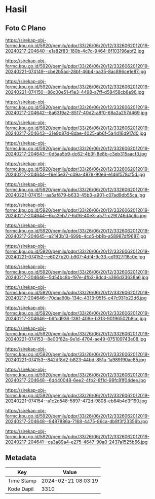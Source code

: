 # Hasil

## Foto C Plano

https://sirekap-obj-formc.kpu.go.id/5920/pemilu/pdpr/33/26/06/20/12/3326062012019-20240217-204640--e1a82f83-180b-4c7c-9464-6f103196abf2.jpg

https://sirekap-obj-formc.kpu.go.id/5920/pemilu/pdpr/33/26/06/20/12/3326062012019-20240221-074149--cbe2b5ad-28bf-46b4-ba35-8ac896ce1e87.jpg

https://sirekap-obj-formc.kpu.go.id/5920/pemilu/pdpr/33/26/06/20/12/3326062012019-20240221-074150--86c00e51-f1e3-4498-a7ff-d58458cb8e96.jpg

https://sirekap-obj-formc.kpu.go.id/5920/pemilu/pdpr/33/26/06/20/12/3326062012019-20240217-204642--8a6319a2-8517-40d2-a8f0-68a2a257d469.jpg

https://sirekap-obj-formc.kpu.go.id/5920/pemilu/pdpr/33/26/06/20/12/3326062012019-20240217-204643--31e9b87d-8dae-4025-ab6f-5a4d16d917d0.jpg

https://sirekap-obj-formc.kpu.go.id/5920/pemilu/pdpr/33/26/06/20/12/3326062012019-20240217-204643--0d5aa5b9-dc62-4b3f-8e8b-c3eb315aacf3.jpg

https://sirekap-obj-formc.kpu.go.id/5920/pemilu/pdpr/33/26/06/20/12/3326062012019-20240217-204644--f6e15e37-c09a-4978-90e6-e146f578cf5d.jpg

https://sirekap-obj-formc.kpu.go.id/5920/pemilu/pdpr/33/26/06/20/12/3326062012019-20240221-074151--aa5af879-b633-45b3-a901-c07ad9db55ca.jpg

https://sirekap-obj-formc.kpu.go.id/5920/pemilu/pdpr/33/26/06/20/12/3326062012019-20240217-204644--6cc2eb77-6df6-40e3-a57f-c29f746d4c6c.jpg

https://sirekap-obj-formc.kpu.go.id/5920/pemilu/pdpr/33/26/06/20/12/3326062012019-20240217-204645--a2143b13-699b-4cd5-bb1b-a58987df9687.jpg

https://sirekap-obj-formc.kpu.go.id/5920/pemilu/pdpr/33/26/06/20/12/3326062012019-20240221-074152--e6027b20-b907-4df4-9c33-cd1927f18c0e.jpg

https://sirekap-obj-formc.kpu.go.id/5920/pemilu/pdpr/33/26/06/20/12/3326062012019-20240217-204646--5d54bc8b-f97e-4fb3-9dcd-a366d33638a6.jpg

https://sirekap-obj-formc.kpu.go.id/5920/pemilu/pdpr/33/26/06/20/12/3326062012019-20240217-204646--70daa90b-134c-4313-9515-c47c931b22d6.jpg

https://sirekap-obj-formc.kpu.go.id/5920/pemilu/pdpr/33/26/06/20/12/3326062012019-20240217-204646--b6fcd936-f38f-409e-b313-90196502b8cc.jpg

https://sirekap-obj-formc.kpu.go.id/5920/pemilu/pdpr/33/26/06/20/12/3326062012019-20240221-074153--8e00f82a-9e1d-4704-ae49-075109743e08.jpg

https://sirekap-obj-formc.kpu.go.id/5920/pemilu/pdpr/33/26/06/20/12/3326062012019-20240221-074153--842df8d2-b823-44bd-851a-1a989f90ac85.jpg

https://sirekap-obj-formc.kpu.go.id/5920/pemilu/pdpr/33/26/06/20/12/3326062012019-20240217-204648--6d440048-6ee2-4fb2-8f1d-98fc81f04dee.jpg

https://sirekap-obj-formc.kpu.go.id/5920/pemilu/pdpr/33/26/06/20/12/3326062012019-20240221-074154--a1c2d548-5897-472d-9808-eb84b4d3f190.jpg

https://sirekap-obj-formc.kpu.go.id/5920/pemilu/pdpr/33/26/06/20/12/3326062012019-20240217-204648--9487886a-7168-4475-86ca-db8f3f23356b.jpg

https://sirekap-obj-formc.kpu.go.id/5920/pemilu/pdpr/33/26/06/20/12/3326062012019-20240217-204641--ca3a89a4-e275-4647-90a0-2437a1525b66.jpg


## Metadata

| Key        | Value               |
| ---------- | ------------------- |
| Time Stamp | 2024-02-21 08:03:19 |
| Kode Dapil | 3310                |



